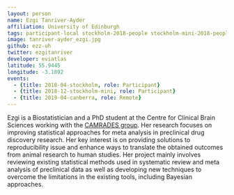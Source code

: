 ```yaml
---
layout: person
name: Ezgi Tanriver-Ayder
affiliation: University of Edinburgh
tags: participant-local stockholm-2018-people stockholm-mini-2018-people canberra-2019-people stockholm-2018-local stockholm-mini-2018-local canberra-2019-remote
image: tanriver-ayder_ezgi.jpg
github: ezz-uh
twitter: ezgitanriver
developer: eviatlas
latitude: 55.9445
longitude: -3.1892
events:
  - {title: 2018-04-stockholm, role: Participant}
  - {title: 2018-12-stockholm-mini, role: Participant}
  - {title: 2019-04-canberra, role: Remote}
---
```

Ezgi is a Biostatistician and a PhD student at the Centre for Clinical Brain Sciences working with the <a href="http://www.dcn.ed.ac.uk/camarades/" target="_blank" rel="noopener">CAMRADES group</a>. Her research focuses on improving statistical approaches for meta analysis in preclinical drug discovery research. Her key interest is on providing solutions to reproducibility issue and enhance ways to translate the obtained outcomes from animal research to human studies. Her project mainly involves reviewing existing statistical methods used in systematic review and meta analysis of preclinical data as well as developing new techniques to overcome the limitations in the existing tools, including Bayesian approaches.